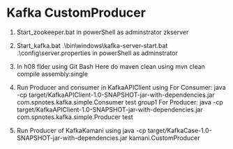 # Kafka CustomProducer

1. Start_zookeeper.bat
 in powerShell as adminstrator 
zkserver


2. Start_kafka.bat
.\bin\windows\kafka-server-start.bat .\config\server.properties in powerShell as adminstrator

3. In h08 flder using Git Bash Here do maven clean using 
mvn clean compile assembly:single

4. Run Producer and consumer in KafkaAPIClient using
For Consumer:
java -cp target/KafkaAPIClient-1.0-SNAPSHOT-jar-with-dependencies.jar com.spnotes.kafka.simple.Consumer test group1
For Producer:
java -cp target/KafkaAPIClient-1.0-SNAPSHOT-jar-with-dependencies.jar com.spnotes.kafka.simple.Producer test

5. Run Producer of KafkaKamani using
java -cp target/KafkaCase-1.0-SNAPSHOT-jar-with-dependencies.jar kamani.CustomProducer

